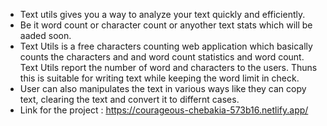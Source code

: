 - Text utils gives you a way to analyze your text quickly and efficiently.
- Be it word count or character count or anyother text stats which will be aaded soon. 
- Text Utils is a free characters counting web application which basically counts the characters and and word count statistics and word count. Text Utils report the      number of word and characters to the users. Thuns this is suitable for writing text while keeping the word limit in check.
- User can also manipulates the text in various ways like they can copy text, clearing the text and convert it to differnt cases.
- Link for the project : https://courageous-chebakia-573b16.netlify.app/

